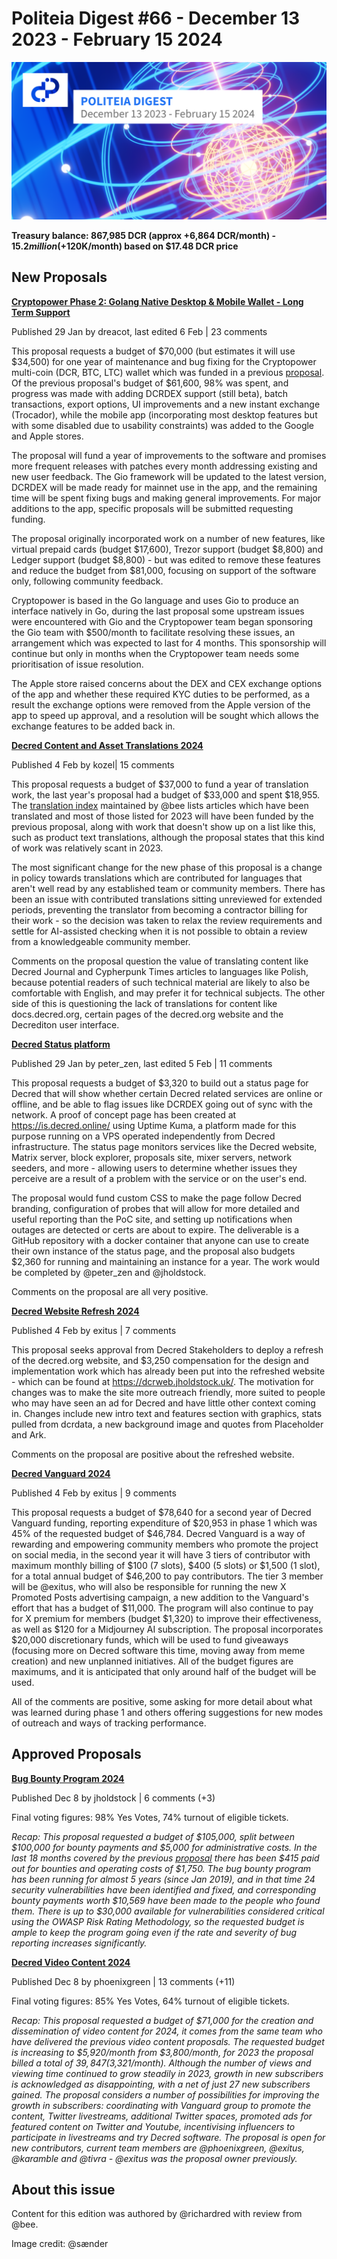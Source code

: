 # Politeia Digest #66 - December 13 2023 - February 15 2024

![Image credit: @sænder](img/issue066/066-title.png)

**Treasury balance: 867,985 DCR (approx +6,864 DCR/month) - $15.2 million (+$120K/month) based on $17.48 DCR price**

## New Proposals

**[Cryptopower Phase 2: Golang Native Desktop & Mobile Wallet - Long Term Support](https://proposals.decred.org/record/eada888)**

Published 29 Jan by dreacot, last edited 6 Feb | 23 comments

This proposal requests a budget of $70,000 (but estimates it will use $34,500) for one year of maintenance and bug fixing for the Cryptopower multi-coin (DCR, BTC, LTC) wallet which was funded in a previous [proposal](https://proposals.decred.org/record/256efee). Of the previous proposal's budget of $61,600, 98% was spent, and progress was made with adding DCRDEX support (still beta), batch transactions, export options, UI improvements and a new instant exchange (Trocador), while the mobile app (incorporating most desktop features but with some disabled due to usability constraints) was added to the Google and Apple stores.

The proposal will fund a year of improvements to the software and promises more frequent releases with patches every month addressing existing and new user feedback. The Gio framework will be updated to the latest version, DCRDEX will be made ready for mainnet use in the app, and the remaining time will be spent fixing bugs and making general improvements. For major additions to the app, specific proposals will be submitted requesting funding.

The proposal originally incorporated work on a number of new features, like virtual prepaid cards (budget $17,600), Trezor support (budget $8,800) and Ledger support (budget $8,800) - but was edited to remove these features and reduce the budget from $81,000, focusing on support of the software only, following community feedback.

Cryptopower is based in the Go language and uses Gio to produce an interface natively in Go, during the last proposal some upstream issues were encountered with Gio and the Cryptopower team began sponsoring the Gio team with $500/month to facilitate resolving these issues, an arrangement which was expected to last for 4 months. This sponsorship will continue but only in months when the Cryptopower team needs some prioritisation of issue resolution. 

The Apple store raised concerns about the DEX and CEX exchange options of the app and whether these required KYC duties to be performed, as a result the exchange options were removed from the Apple version of the app to speed up approval, and a resolution will be sought which allows the exchange features to be added back in.

**[Decred Content and Asset Translations 2024](https://proposals.decred.org/record/a225e38)**

Published 4 Feb by kozel| 15 comments

This proposal requests a budget of $37,000 to fund a year of translation work, the last year's proposal had a budget of $33,000 and spent $18,955. The [translation index](https://github.com/decredcommunity/translations/blob/master/index.md) maintained by @bee lists articles which have been translated and most of those listed for 2023 will have been funded by the previous proposal, along with work that doesn't show up on a list like this, such as product text translations, although the proposal states that this kind of work was relatively scant in 2023.

The most significant change for the new phase of this proposal is a change in policy towards translations which are contributed for languages that aren't well read by any established team or community members. There has been an issue with contributed translations sitting unreviewed for extended periods, preventing the translator from becoming a contractor billing for their work - so the decision was taken to relax the review requirements and settle for AI-assisted checking when it is not possible to obtain a review from a knowledgeable community member.

Comments on the proposal question the value of translating content like Decred Journal and Cypherpunk Times articles to languages like Polish, because potential readers of such technical material are likely to also be comfortable with English, and may prefer it for technical subjects. The other side of this is questioning the lack of translations for content like docs.decred.org, certain pages of the decred.org website and the Decrediton user interface.

**[Decred Status platform](https://proposals.decred.org/record/2fc8466)**

Published 29 Jan by peter_zen, last edited 5 Feb | 11 comments

This proposal requests a budget of $3,320 to build out a status page for Decred that will show whether certain Decred related services are online or offline, and be able to flag issues like DCRDEX going out of sync with the network. A proof of concept page has been created at https://is.decred.online/ using Uptime Kuma, a platform made for this purpose running on a VPS operated independently from Decred infrastructure. The status page monitors services like the Decred website, Matrix server, block explorer, proposals site, mixer servers, network seeders, and more - allowing users to determine whether issues they perceive are a result of a problem with the service or on the user's end.

The proposal would fund custom CSS to make the page follow Decred branding, configuration of probes that will allow for more detailed and useful reporting than the PoC site, and setting up notifications when outages are detected or certs are about to expire. The deliverable is a GitHub repository with a docker container that anyone can use to create their own instance of the status page, and the proposal also budgets $2,360 for running and maintaining an instance for a year. The work would be completed by @peter_zen and @jholdstock.

Comments on the proposal are all very positive.

**[Decred Website Refresh 2024](https://proposals.decred.org/record/38a9726)**

Published 4 Feb by exitus |  7 comments

This proposal seeks approval from Decred Stakeholders to deploy a refresh of the decred.org website, and $3,250 compensation for the design and implementation work which has already been put into the refreshed website - which can be found at https://dcrweb.jholdstock.uk/.  The motivation for changes was to make the site more outreach friendly, more suited to people who may have seen an ad for Decred and have little other context coming in. Changes include new intro text and features section with graphics, stats pulled from dcrdata, a new background image and quotes from Placeholder and Ark.

Comments on the proposal are positive about the refreshed website.

**[Decred Vanguard 2024](https://proposals.decred.org/record/d658f9a)**

Published 4 Feb by exitus | 9 comments

This proposal requests a budget of $78,640 for a second year of Decred Vanguard funding, reporting expenditure of $20,953 in phase 1 which was 45% of the requested budget of $46,784. Decred Vanguard is a way of rewarding and empowering community members who promote the project on social media, in the second year it will have 3 tiers of contributor with maximum monthly billing of $100 (7 slots), $400 (5 slots) or $1,500 (1 slot), for a total annual budget of $46,200 to pay contributors. The tier 3 member will be @exitus, who will also be responsible for running the new X Promoted Posts advertising campaign, a new addition to the Vanguard's effort that has a budget of $11,000. The program will also continue to pay for X premium for members (budget $1,320) to improve their effectiveness, as well as $120 for a Midjourney AI subscription. The proposal incorporates $20,000 discretionary funds, which will be used to fund giveaways (focusing more on Decred software this time, moving away from meme creation) and new unplanned initiatives. All of the budget figures are maximums, and it is anticipated that only around half of the budget will be used.

All of the comments are positive, some asking for more detail about what was learned during phase 1 and others offering suggestions for new modes of outreach and ways of tracking performance.

## Approved Proposals

**[Bug Bounty Program 2024](https://proposals.decred.org/record/a1fd5dd)**

Published Dec 8 by jholdstock | 6 comments (+3)

Final voting figures: 98% Yes Votes, 74% turnout of eligible tickets.

*Recap: This proposal requested a budget of $105,000, split between $100,000 for bounty payments and $5,000 for administrative costs. In the last 18 months covered by the previous [proposal](https://proposals.decred.org/record/da2f32d) there has been $415 paid out for bounties and operating costs of $1,750. The bug bounty program has been running for almost 5 years (since Jan 2019), and in that time 24 security vulnerabilities have been identified and fixed, and corresponding bounty payments worth $10,569 have been made to the people who found them. There is up to $30,000 available for vulnerabilities considered critical using the OWASP Risk Rating Methodology, so the requested budget is ample to keep the program going even if the rate and severity of bug reporting increases significantly.*

**[Decred Video Content 2024](https://proposals.decred.org/record/49cf2e1)**

Published Dec 8 by phoenixgreen | 13 comments (+11)

Final voting figures: 85% Yes Votes, 64% turnout of eligible tickets.

*Recap: This proposal requested a budget of $71,000 for the creation and dissemination of video content for 2024, it comes from the same team who have delivered the previous video content proposals. The requested budget is increasing to $5,920/month from $3,800/month, for 2023 the proposal billed a total of $39,847 ($3,321/month). Although the number of views and viewing time continued to grow steadily in 2023, growth in new subscribers is acknowledged as disappointing, with a net of just 27 new subscribers gained. The proposal considers a number of possibilities for improving the growth in subscribers: coordinating with Vanguard group to promote the content, Twitter livestreams, additional Twitter spaces, promoted ads for featured content on Twitter and Youtube, incentivising influencers to participate in livestreams and try Decred software. The proposal is open for new contributors, current team members are @phoenixgreen, @exitus, @karamble and @tivra - @exitus was the proposal owner previously.*

## About this issue

Content for this edition was authored by @richardred with review from @bee.

Image credit: @sænder
